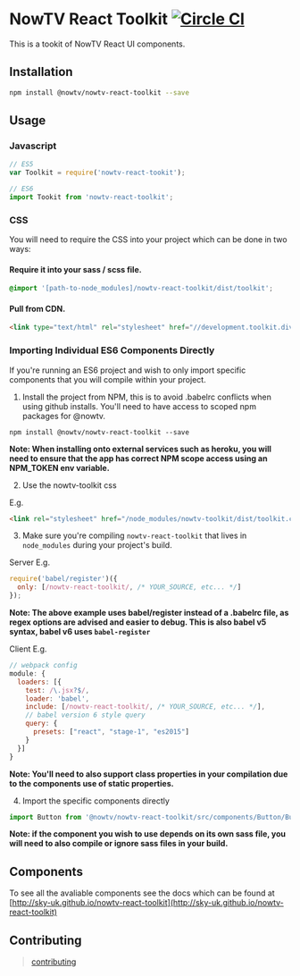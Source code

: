 # NowTV React Toolkit [![Circle CI](https://circleci.com/gh/sky-uk/nowtv-react-toolkit.svg?style=svg)](https://circleci.com/gh/sky-uk/nowtv-react-toolkit)

This is a tookit of NowTV React UI components.

## Installation

```bash
npm install @nowtv/nowtv-react-toolkit --save
```

## Usage

### Javascript

```javascript
// ES5
var Toolkit = require('nowtv-react-tookit');

// ES6
import Tookit from 'nowtv-react-toolkit';
```

### CSS

You will need to require the CSS into your project which can be done in two ways:

#### Require it into your sass / scss file.
```scss
@import '[path-to-node_modules]/nowtv-react-toolkit/dist/toolkit';
```
#### Pull from CDN.
```html
<link type="text/html" rel="stylesheet" href="//development.toolkit.divshot.io/dist/toolkit.css"/>`
```

### Importing Individual ES6 Components Directly

If you're running an ES6 project and wish to only import specific components that you will compile within your project.

1. Install the project from NPM, this is to avoid .babelrc conflicts when using github installs. You'll need to have access to scoped npm packages for @nowtv.

```
npm install @nowtv/nowtv-react-toolkit --save
```

**Note: When installing onto external services such as heroku, you will need to ensure that the app has correct NPM scope access using an NPM_TOKEN env variable.**

2. Use the nowtv-toolkit css

E.g.
```html
<link rel="stylesheet" href="/node_modules/nowtv-toolkit/dist/toolkit.css">
```

3. Make sure you're compiling `nowtv-react-toolkit` that lives in `node_modules` during your project's build.

Server E.g.
```js
require('babel/register')({
  only: [/nowtv-react-toolkit/, /* YOUR_SOURCE, etc... */]
});
```

**Note: The above example uses babel/register instead of a .babelrc file, as regex options are advised and easier to debug. This is also babel v5 syntax, babel v6 uses `babel-register`**

Client E.g.
```js
// webpack config
module: {
  loaders: [{
    test: /\.jsx?$/,
    loader: 'babel',
    include: [/nowtv-react-toolkit/, /* YOUR_SOURCE, etc... */],
    // babel version 6 style query
    query: {
      presets: ["react", "stage-1", "es2015"]
    }
  }]
}
```

**Note: You'll need to also support class properties in your compilation due to the components use of static properties.**

4. Import the specific components directly

```js
import Button from '@nowtv/nowtv-react-toolkit/src/components/Button/Button.react';
```

**Note: if the component you wish to use depends on its own sass file, you will need to also compile or ignore sass files in your build.**


## Components

To see all the avaliable components see the docs which can be found at [http://sky-uk.github.io/nowtv-react-toolkit](http://sky-uk.github.io/nowtv-react-toolkit)

## Contributing

 > [contributing](CONTRIBUTING.md)

